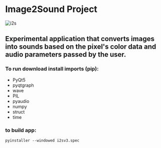# Image2Sound Project

![i2s](https://user-images.githubusercontent.com/57189926/110684645-aa4f2080-81dd-11eb-95a5-96c3f5ed3243.jpeg)

## Experimental application that converts images into sounds based on the pixel's color data and audio parameters passed by the user.

### To run download install imports (pip):
- PyQt5
- pyqtgraph
- wave
- PIL
- pyaudio
- numpy
- struct
- time

### to build app: 
    pyinstaller --windowed i2sv3.spec
